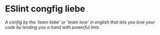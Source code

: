 # ESlint congfig liebe

*A config by the 'team liebe' or 'team love' in english that lets you love your code by lending you a hand with powerful lints*

